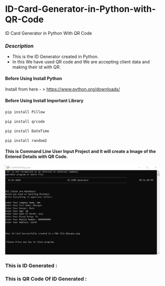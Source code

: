# ID-Card-Generator-in-Python-with-QR-Code
ID Card Generator in Python With QR Code

### *Description*
* This is the ID Generator created in Python. 
* In this We have used QR code and  We are accepting client data and making their id with QR. 

#### Before Using Install Python

Install from here - > https://www.python.org/downloads/

#### Before Using Install Important Library 

`pip install Pillow` 

`pip install qrcode`

`pip install DateTime`

`pip install random2`


#### This is Command Line User Input Project and It will create a Image of the Entered Details with QR Code.

![](https://github.com/bhargav-joshi/ID-Card-Generator-in-Python-with-QR-Code/blob/master/Assets/CLI.JPG)

### This is ID Generated :



### This is QR Code Of ID Generated :

